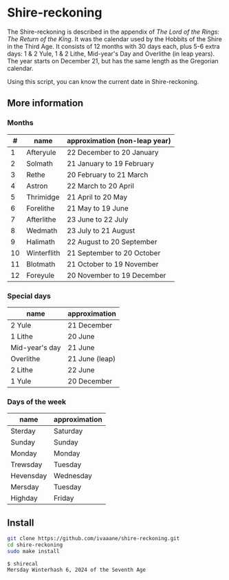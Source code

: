 # Shire-reckoning

The Shire-reckoning is described in the appendix of *The Lord of the Rings: The Return of the King*. It was the calendar used
by the Hobbits of the Shire in the Third Age. It consists of 12 months with 30 days each, plus 5-6 extra days: 1 & 2 Yule, 1 &
2 Lithe, Mid-year's Day and Overlithe (in leap years). The year starts on December 21, but has the same length as the Gregorian
calendar.

Using this script, you can know the current date in Shire-reckoning.

## More information

### Months

| #  | name        | approximation (non-leap year) |
|----|-------------|-------------------------------|
| 1  | Afteryule   | 22 December to 20 January     |
| 2  | Solmath     | 21 January to 19 February     |
| 3  | Rethe       | 20 February to 21 March       |
| 4  | Astron      | 22 March to 20 April          |
| 5  | Thrimidge   | 21 April to 20 May            |
| 6  | Forelithe   | 21 May to 19 June             |
| 7  | Afterlithe  | 23 June to 22 July            |
| 8  | Wedmath     | 23 July to 21 August          |
| 9  | Halimath    | 22 August to 20 September     |
| 10 | Winterflith | 21 September to 20 October    |
| 11 | Blotmath    | 21 October to 19 November     |
| 12 | Foreyule    | 20 November to 19 December    |

### Special days

| name           | approximation  |
|----------------|----------------|
| 2 Yule         | 21 December    |
| 1 Lithe        | 20 June        |
| Mid-year's day | 21 June        |
| Overlithe      | 21 June (leap) |
| 2 Lithe        | 22 June        |
| 1 Yule         | 20 December    |

### Days of the week

| name      | approximation |
|-----------|---------------|
| Sterday   | Saturday      |
| Sunday    | Sunday        |
| Monday    | Monday        |
| Trewsday  | Tuesday       |
| Hevensday | Wednesday     |
| Mersday   | Tuesday       |
| Highday   | Friday        |

## Install

```sh
git clone https://github.com/ivaaane/shire-reckoning.git
cd shire-reckoning
sudo make install
```

```
$ shirecal
Mersday Winterhash 6, 2024 of the Seventh Age
```
